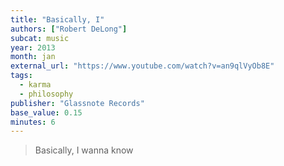 ```yaml
---
title: "Basically, I"
authors: ["Robert DeLong"]
subcat: music
year: 2013
month: jan
external_url: "https://www.youtube.com/watch?v=an9qlVyOb8E"
tags:
  - karma
  - philosophy
publisher: "Glassnote Records"
base_value: 0.15
minutes: 6
---
```


> Basically, I wanna know  
